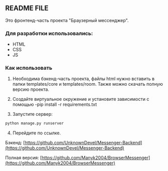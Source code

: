 ## README FILE

Это фронтенд-часть проекта "Браузерный мессенджер".

### Для разработки использовались:
* HTML
* CSS
* JS

### Как использовать

1. Необходима бэкенд-часть проекта, файлы html нужно вставить в папки templates/core и templates/room. Также можно скачать полную версию проекта.

2. Создайте виртуальное окружение и установите зависимости с помощью -pip install -r requirements.txt

3. Запустите сервер:
  ```sh
  python manage.py runserver
  ```

4. Перейдите по ссылке.

Бэкенд: [https://github.com/UnknownDevel/Messenger-Backend](https://github.com/UnknownDevel/Messenger-Backend)

Полная версия: [https://github.com/Manyk2004/BrowserMessenger](https://github.com/Manyk2004/BrowserMessenger)